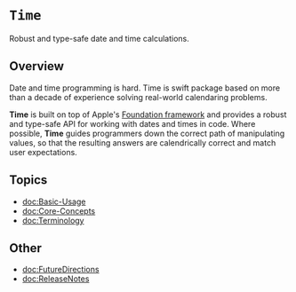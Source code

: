 # ``Time``

Robust and type-safe date and time calculations.

## Overview

Date and time programming is hard. Time is swift package based on more than a decade of experience solving real-world calendaring problems.

**Time** is built on top of Apple's [Foundation framework](https://github.com/apple/swift-foundation) and provides a robust and type-safe API for working with dates and times in code. Where possible, **Time** guides programmers down the correct path of manipulating values, so that the resulting answers are calendrically correct and match user expectations. 

## Topics

- <doc:Basic-Usage>
- <doc:Core-Concepts>
- <doc:Terminology>

## Other

- <doc:FutureDirections>
- <doc:ReleaseNotes>
